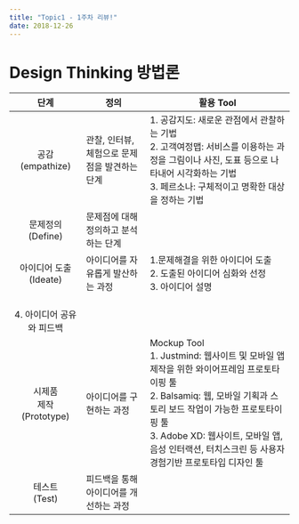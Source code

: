 ```yaml
---
title: "Topic1 - 1주차 리뷰!"
date: 2018-12-26
---
```


# Design Thinking 방법론

|단계|정의|활용 Tool|
|:----:|----|----|
|공감<br>(empathize)|관찰, 인터뷰, 체험으로 문제점을 발견하는 단계|1. 공감지도: 새로운 관점에서 관찰하는 기법<br>2. 고객여정맵: 서비스를 이용하는 과정을 그림이나 사진, 도표 등으로 나타내어 시각화하는 기법<br>3. 페르소나: 구체적이고 명확한 대상을 정하는 기법|
|문제정의<br>(Define)|문제점에 대해 정의하고 분석하는 단계||
|아이디어 도출<br>(Ideate)|아이디어를 자유롭게 발산하는 과정|1.문제해결을 위한 아이디어 도출<br>2. 도출된 아이디어 심화와 선정<br>3. 아이디어 설명
<br>4. 아이디어 공유와 피드백|
|시제품<br>제작<br>(Prototype)|아이디어를 구현하는 과정|Mockup Tool<br>1. Justmind: 웹사이트 및 모바일 앱 제작을 위한 와이어프레임 프로토타이핑 툴<br>2. Balsamiq: 웹, 모바일 기획과 스토리 보드 작업이 가능한 프로토타이핑 툴<br>3. Adobe XD: 웹사이트, 모바일 앱, 음성 인터랙션, 터치스크린 등 사용자 경험기반 프로토타입 디자인 툴|
|테스트<br>(Test)|피드백을 통해 아이디어를 개선하는 과정||
